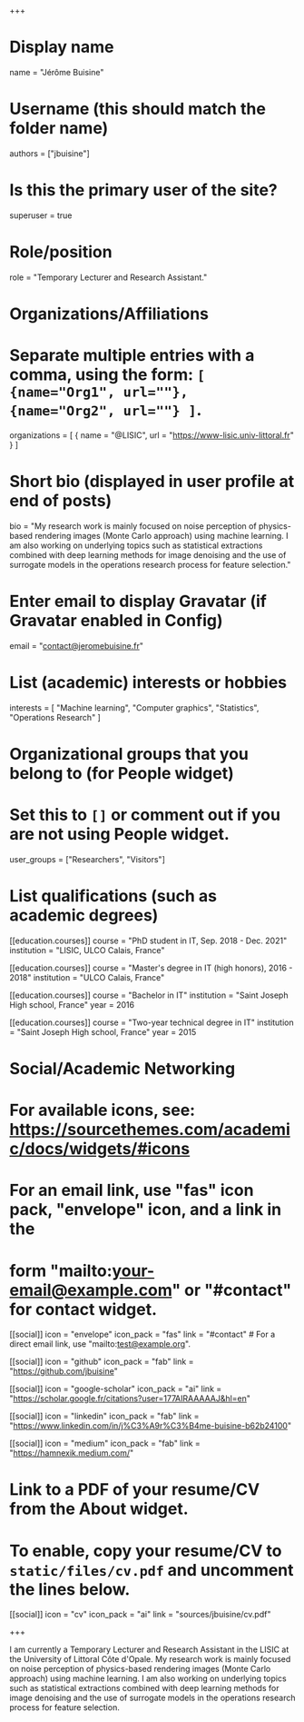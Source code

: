 +++
# Display name
name = "Jérôme Buisine"

# Username (this should match the folder name)
authors = ["jbuisine"]

# Is this the primary user of the site?
superuser = true

# Role/position
role = "Temporary Lecturer and Research Assistant."

# Organizations/Affiliations
#   Separate multiple entries with a comma, using the form: `[ {name="Org1", url=""}, {name="Org2", url=""} ]`.
organizations = [ { name = "@LISIC", url = "https://www-lisic.univ-littoral.fr" } ]

# Short bio (displayed in user profile at end of posts)
bio = "My research work is mainly focused on noise perception of physics-based rendering images (Monte Carlo approach) using machine learning. I am also working on underlying topics such as statistical extractions combined with deep learning methods for image denoising and the use of surrogate models in the operations research process for feature selection."

# Enter email to display Gravatar (if Gravatar enabled in Config)
email = "contact@jeromebuisine.fr"

# List (academic) interests or hobbies

interests = [
    "Machine learning",
    "Computer graphics",
    "Statistics",
    "Operations Research"
]


# Organizational groups that you belong to (for People widget)
#   Set this to `[]` or comment out if you are not using People widget.
user_groups = ["Researchers", "Visitors"]

# List qualifications (such as academic degrees)

[[education.courses]]
  course = "PhD student in IT, Sep. 2018 - Dec. 2021"
  institution = "LISIC, ULCO Calais, France"

[[education.courses]]
  course = "Master's degree in IT (high honors), 2016 - 2018"
  institution = "ULCO Calais, France"

[[education.courses]]
  course = "Bachelor in IT"
  institution = "Saint Joseph High school, France"
  year = 2016

[[education.courses]]
  course = "Two-year technical degree in IT"
  institution = "Saint Joseph High school, France"
  year = 2015


# Social/Academic Networking
# For available icons, see: https://sourcethemes.com/academic/docs/widgets/#icons
#   For an email link, use "fas" icon pack, "envelope" icon, and a link in the
#   form "mailto:your-email@example.com" or "#contact" for contact widget.

[[social]]
  icon = "envelope"
  icon_pack = "fas"
  link = "#contact"  # For a direct email link, use "mailto:test@example.org".

[[social]]
  icon = "github"
  icon_pack = "fab"
  link = "https://github.com/jbuisine"

[[social]]
  icon = "google-scholar"
  icon_pack = "ai"
  link = "https://scholar.google.fr/citations?user=177AIRAAAAAJ&hl=en"

  [[social]]
  icon = "linkedin"
  icon_pack = "fab"
  link = "https://www.linkedin.com/in/j%C3%A9r%C3%B4me-buisine-b62b24100"

[[social]]
  icon = "medium"
  icon_pack = "fab"
  link = "https://hamnexik.medium.com/"

# Link to a PDF of your resume/CV from the About widget.
# To enable, copy your resume/CV to `static/files/cv.pdf` and uncomment the lines below.
[[social]]
   icon = "cv"
   icon_pack = "ai"
   link = "sources/jbuisine/cv.pdf"

+++

I am currently a Temporary Lecturer and Research Assistant in the LISIC at the University of Littoral Côte d'Opale. My research work is mainly focused on noise perception of physics-based rendering images (Monte Carlo approach) using machine learning. I am also working on underlying topics such as statistical extractions combined with deep learning methods for image denoising and the use of surrogate models in the operations research process for feature selection.
